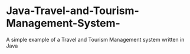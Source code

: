 # Java-Travel-and-Tourism-Management-System-
A simple example of a Travel and Tourism Management system written in Java
